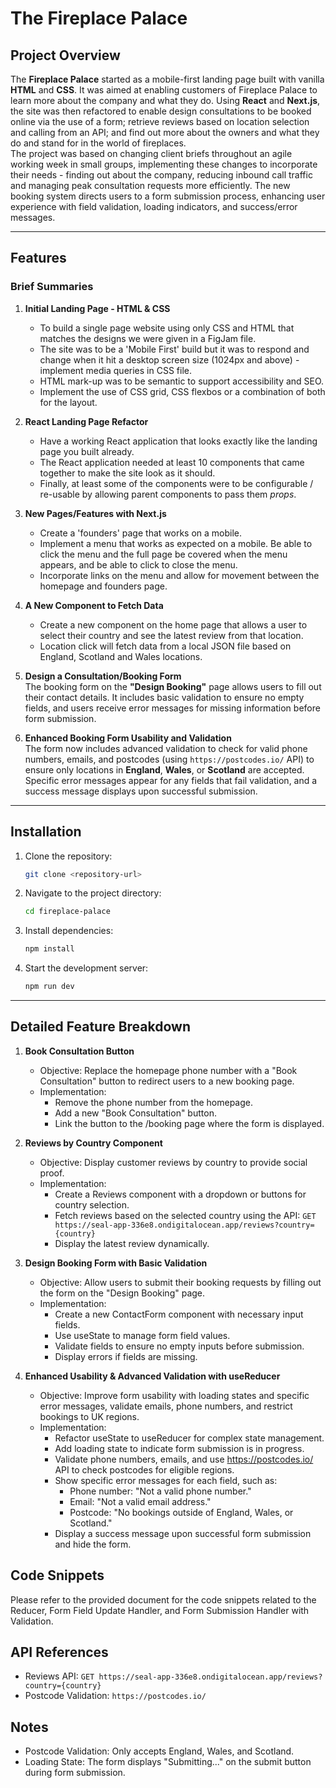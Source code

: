 # The Fireplace Palace

## Project Overview

The **Fireplace Palace** started as a mobile-first landing page built with vanilla **HTML** and **CSS**.  It was aimed at enabling customers of Fireplace Palace to learn more about the company and what they do.  Using **React** and **Next.js**, the site was then refactored to enable design consultations to be booked online via the use of a form; retrieve reviews based on location selection and calling from an API; and find out more about the owners and what they do and stand for in the world of fireplaces.  
The project was based on changing client briefs throughout an agile working week in small groups, implementing these changes to incorporate their needs - finding out about the company, reducing inbound call traffic and managing peak consultation requests more efficiently. The new booking system directs users to a form submission process, enhancing user experience with field validation, loading indicators, and success/error messages.

---

## Features

### Brief Summaries

1. **Initial Landing Page - HTML & CSS**   
   - To build a single page website using only CSS and HTML that matches the designs we were given in a FigJam file.  
   - The site was to be a 'Mobile First' build but it was to respond and change when it hit a desktop screen size (1024px and above) - implement media queries in CSS file.
   - HTML mark-up was to be semantic to support accessibility and SEO.
   - Implement the use of CSS grid, CSS flexbos or a combination of both for the layout.

2. **React Landing Page Refactor**  
   - Have a working React application that looks exactly like the landing page you built already. 
   - The React application needed at least 10 components that came together to make the site look as it should. 
   - Finally, at least some of the components were to be configurable / re-usable  by allowing parent components to pass them *props*.

3. **New Pages/Features with Next.js**
   - Create a 'founders' page that works on a mobile.
   - Implement a menu that works as expected on a mobile.  Be able to click the menu and the full page be covered when the menu appears, and be able to click to close the menu.
   - Incorporate links on the menu and allow for movement between the homepage and founders page. 

4. **A New Component to Fetch Data**
   - Create a new component on the home page that allows a user to select their country and see the latest review from that location.
   - Location click will fetch data from a local JSON file based on England, Scotland and Wales locations.

5. **Design a Consultation/Booking Form**  
   The booking form on the **"Design Booking"** page allows users to fill out their contact details. It includes basic validation to ensure no empty fields, and users receive error messages for missing information before form submission.

4. **Enhanced Booking Form Usability and Validation**  
   The form now includes advanced validation to check for valid phone numbers, emails, and postcodes (using `https://postcodes.io/` API) to ensure only locations in **England**, **Wales**, or **Scotland** are accepted. Specific error messages appear for any fields that fail validation, and a success message displays upon successful submission.

---

## Installation

1. Clone the repository:
   ```bash
   git clone <repository-url>
2. Navigate to the project directory:
   ```bash
   cd fireplace-palace
3. Install dependencies:
   ```bash
   npm install
4. Start the development server:
   ```bash
   npm run dev
   
---

## Detailed Feature Breakdown

1. **Book Consultation Button**
   - Objective: Replace the homepage phone number with a "Book Consultation" button to redirect users to a new booking page.
   - Implementation:
     - Remove the phone number from the homepage.
     - Add a new "Book Consultation" button.
     - Link the button to the /booking page where the form is displayed.

2. **Reviews by Country Component**
   - Objective: Display customer reviews by country to provide social proof.
   - Implementation:
     - Create a Reviews component with a dropdown or buttons for country selection.
     - Fetch reviews based on the selected country using the API: `GET https://seal-app-336e8.ondigitalocean.app/reviews?country={country}`
     - Display the latest review dynamically.

3. **Design Booking Form with Basic Validation**
   - Objective: Allow users to submit their booking requests by filling out the form on the "Design Booking" page.
   - Implementation:
     - Create a new ContactForm component with necessary input fields.
     - Use useState to manage form field values.
     - Validate fields to ensure no empty inputs before submission.
     - Display errors if fields are missing.

4. **Enhanced Usability & Advanced Validation with useReducer**
   - Objective: Improve form usability with loading states and specific error messages, validate emails, phone numbers, and restrict bookings to UK regions.
   - Implementation:
     - Refactor useState to useReducer for complex state management.
     - Add loading state to indicate form submission is in progress.
     - Validate phone numbers, emails, and use https://postcodes.io/ API to check postcodes for eligible regions.
     - Show specific error messages for each field, such as:
       - Phone number: "Not a valid phone number."
       - Email: "Not a valid email address."
       - Postcode: "No bookings outside of England, Wales, or Scotland."
     - Display a success message upon successful form submission and hide the form.

## Code Snippets

Please refer to the provided document for the code snippets related to the Reducer, Form Field Update Handler, and Form Submission Handler with Validation.

## API References

- Reviews API: `GET https://seal-app-336e8.ondigitalocean.app/reviews?country={country}`
- Postcode Validation: `https://postcodes.io/`

## Notes

- Postcode Validation: Only accepts England, Wales, and Scotland.
- Loading State: The form displays "Submitting..." on the submit button during form submission.